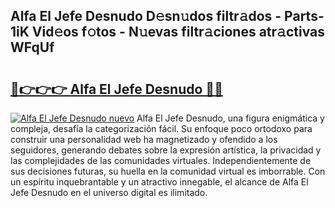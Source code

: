 ## Alfa El Jefe Desnudo D𝚎sn𝚞dos filtr𝚊dos - Parts-1iK Vid𝚎os f𝚘tos - N𝚞evas filtr𝚊ciones atr𝚊ctivas WFqUf

# <h2><a href="http://mbafo71.tromn.icu/?c=Alfa+El+Jefe+Desnudo">🔗👉👉👉 Alfa El Jefe Desnudo 🔗🔗</a></h2>

[![Alfa El Jefe Desnudo nuevo](https://i.imgur.com/pEAQMta.gif)](http://mbafo71.tromn.icu/?c=Alfa+El+Jefe+Desnudo)
Alfa El Jefe Desnudo, una figura enigmática y compleja, desafía la categorización fácil. Su enfoque poco ortodoxo para construir una personalidad web ha magnetizado y ofendido a los seguidores, generando debates sobre la expresión artística, la privacidad y las complejidades de las comunidades virtuales. Independientemente de sus decisiones futuras, su huella en la comunidad virtual es imborrable. Con un espíritu inquebrantable y un atractivo innegable, el alcance de Alfa El Jefe Desnudo en el universo digital es ilimitado.
